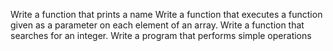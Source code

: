 Write a function that prints a name
Write a function that executes a function given as a parameter on each element of an array.
Write a function that searches for an integer.
Write a program that performs simple operations
